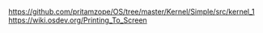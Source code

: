 https://github.com/pritamzope/OS/tree/master/Kernel/Simple/src/kernel_1
https://wiki.osdev.org/Printing_To_Screen

